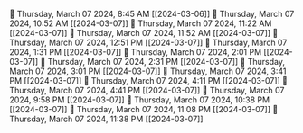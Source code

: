 🍅 Thursday, March 07 2024, 8:45 AM [[2024-03-06]]
🍅 Thursday, March 07 2024, 10:52 AM [[2024-03-07]]
🍅 Thursday, March 07 2024, 11:22 AM [[2024-03-07]]
🍅 Thursday, March 07 2024, 11:52 AM [[2024-03-07]]
🍅 Thursday, March 07 2024, 12:51 PM [[2024-03-07]]
🍅 Thursday, March 07 2024, 1:31 PM [[2024-03-07]]
🍅 Thursday, March 07 2024, 2:01 PM [[2024-03-07]]
🍅 Thursday, March 07 2024, 2:31 PM [[2024-03-07]]
🍅 Thursday, March 07 2024, 3:01 PM [[2024-03-07]]
🍅 Thursday, March 07 2024, 3:41 PM [[2024-03-07]]
🍅 Thursday, March 07 2024, 4:11 PM [[2024-03-07]]
🍅 Thursday, March 07 2024, 4:41 PM [[2024-03-07]]
🍅 Thursday, March 07 2024, 9:58 PM [[2024-03-07]]
🍅 Thursday, March 07 2024, 10:38 PM [[2024-03-07]]
🍅 Thursday, March 07 2024, 11:08 PM [[2024-03-07]]
🍅 Thursday, March 07 2024, 11:38 PM [[2024-03-07]]